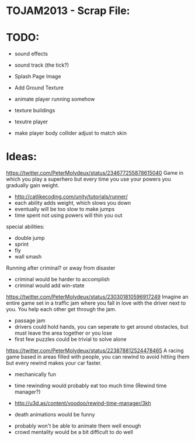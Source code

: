 TOJAM2013 - Scrap File:
=========

TODO:
=========
* sound effects
* sound track (the tick?)
* Splash Page Image
* Add Ground Texture
* animate player running somehow

* texture buildings
* texutre player
* make player body collider adjust to match skin



Ideas:
=========

https://twitter.com/PeterMolydeux/status/234677255878615040
Game in which you play a superhero but every time you use your powers you gradually gain weight.
* http://catlikecoding.com/unity/tutorials/runner/
* each ability adds weight, which slows you down
* eventually will be too slow to make jumps
* time spent not using powers will thin you out

special abilities:
 * double jump
 * sprint
 * fly
 * wall smash

Running after criminal? or away from disaster
  * criminal would be harder to accomplish
  * criminal would add win-state


https://twitter.com/PeterMolydeux/status/230301810596917249
Imagine an entire game set in a traffic jam where you fall in love with the driver next to you. You help each other get through the jam.
* passage jam
* drivers could hold hands, you can seperate to get around obstacles, but must leave the area together or you lose
* first few puzzles could be trivial to solve alone


https://twitter.com/PeterMolydeux/status/223878812524478465
A racing game based in areas filled with people, you can rewind to avoid hitting them but every rewind makes your car faster.
+ mechanically fun
- time rewinding would probably eat too much time (Rewind time manager?)
* http://u3d.as/content/voodoo/rewind-time-manager/3kh
+ death animations would be funny
- probably won't be able to animate them well enough
- crowd mentality would be a bit difficult to do well
